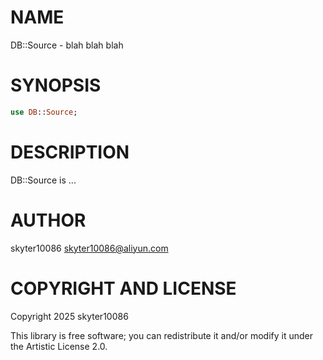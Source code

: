 NAME
====

DB::Source - blah blah blah

SYNOPSIS
========

```raku
use DB::Source;
```

DESCRIPTION
===========

DB::Source is ...

AUTHOR
======

skyter10086 <skyter10086@aliyun.com>

COPYRIGHT AND LICENSE
=====================

Copyright 2025 skyter10086

This library is free software; you can redistribute it and/or modify it under the Artistic License 2.0.

